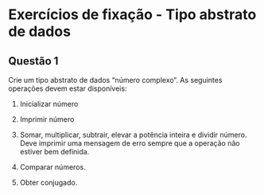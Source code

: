 # Exercícios de fixação - Tipo abstrato de dados

## Questão 1
Crie um tipo abstrato de dados “número complexo”. As seguintes operações devem estar disponíveis:

1. Inicializar número

2. Imprimir número

3. Somar, multiplicar, subtrair, elevar a potência inteira e dividir número. Deve imprimir uma mensagem de erro sempre que a operação não estiver bem definida.

4. Comparar números.

5. Obter conjugado.
